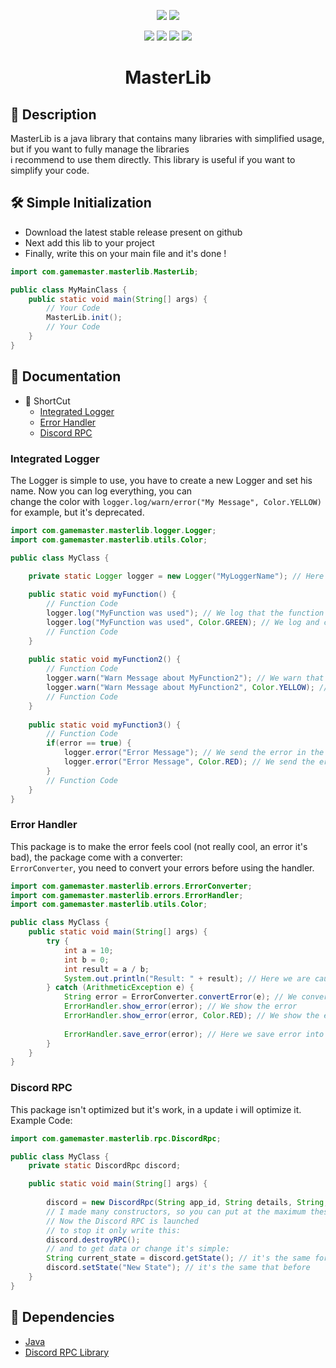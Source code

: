 <p align="center"> 
  <img src="https://img.shields.io/badge/Version-0.0.54_dev-blue?style=for-the-badge">
  <img src="https://img.shields.io/badge/License-MIT-green?style=for-the-badge">
</p>

<p align="center">
  <img src="https://img.shields.io/badge/Author-GameMasterDev-blue?style=flat-square">
  <img src="https://img.shields.io/badge/Open%20Source-Yes-darkgreen?style=flat-square">
  <img src="https://img.shields.io/badge/Maintained%3F-Yes-lightblue?style=flat-square">
  <img src="https://img.shields.io/badge/Written%20In-Java-orange?style=flat-square">
</p>
<center><h1>MasterLib</h1></center>

## 📜 Description

MasterLib is a java library that contains many libraries with simplified usage, but if you want to fully manage the libraries<br>
i recommend to use them directly. This library is useful if you want to simplify your code. 


## 🛠️ Simple Initialization

- Download the latest stable release present on github
- Next add this lib to your project
- Finally, write this on your main file and it's done !

```java
import com.gamemaster.masterlib.MasterLib;

public class MyMainClass {
    public static void main(String[] args) {
        // Your Code
        MasterLib.init();
        // Your Code
    }
}
```

## 📁 Documentation
- 🧷 ShortCut
  - [Integrated Logger](#integrated-logger)
  - [Error Handler](#error-handler)
  - [Discord RPC](#discord-rpc)

### Integrated Logger
The Logger is simple to use, you have to create a new Logger and set his name. Now you can log everything, you can <br>
change the color with `logger.log/warn/error("My Message", Color.YELLOW)` for example, but it's deprecated.

```java
import com.gamemaster.masterlib.logger.Logger;
import com.gamemaster.masterlib.utils.Color;

public class MyClass {

    private static Logger logger = new Logger("MyLoggerName"); // Here we set the Prefix: "[MyLoggerName] my log".
    
    public static void myFunction() {
        // Function Code
        logger.log("MyFunction was used"); // We log that the function was used.
        logger.log("MyFunction was used", Color.GREEN); // We log and change the log color for this time (Deprecated).
        // Function Code
    }
    
    public static void myFunction2() {
        // Function Code
        logger.warn("Warn Message about MyFunction2"); // We warn that it's a little problem about the function.
        logger.warn("Warn Message about MyFunction2", Color.YELLOW); // We log and change the log color for this time (Deprecated).
        // Function Code
    }
    
    public static void myFunction3() {
        // Function Code
        if(error == true) {
            logger.error("Error Message"); // We send the error in the function.
            logger.error("Error Message", Color.RED); // We send the error and change the log color for this time (Deprecated).
        }
        // Function Code
    }
}
```

### Error Handler

This package is to make the error feels cool (not really cool, an error it's bad), the package come with a converter: <br>
`ErrorConverter`, you need to convert your errors before using the handler.

```java
import com.gamemaster.masterlib.errors.ErrorConverter;
import com.gamemaster.masterlib.errors.ErrorHandler;
import com.gamemaster.masterlib.utils.Color;

public class MyClass {
    public static void main(String[] args) {
        try {
            int a = 10;
            int b = 0;
            int result = a / b;
            System.out.println("Result: " + result); // Here we are causing an error, only to activate the catch function
        } catch (ArithmeticException e) {
            String error = ErrorConverter.convertError(e); // We convert the error
            ErrorHandler.show_error(error); // We show the error
            ErrorHandler.show_error(error, Color.RED); // We show the error with color red (Deprecated)
            
            ErrorHandler.save_error(error); // Here we save error into a log file.
        }
    }
}
```

### Discord RPC

This package isn't optimized but it's work, in a update i will optimize it.<br>
Example Code:

```java
import com.gamemaster.masterlib.rpc.DiscordRpc;

public class MyClass { 
    private static DiscordRpc discord;

    public static void main(String[] args) {
        
        discord = new DiscordRpc(String app_id, String details, String, state, String LargeImageKey, String LargeImageText, String SmallImageKey, String SmallImageText);
        // I made many constructors, so you can put at the maximum these arguments
        // Now the Discord RPC is launched
        // to stop it only write this:
        discord.destroyRPC();
        // and to get data or change it's simple: 
        String current_state = discord.getState(); // it's the same for all parameters, only change getState to getApplicationId() for example.
        discord.setState("New State"); // it's the same that before
    }
}
```

## 🧰 Dependencies

- [Java](https://javadl.oracle.com/webapps/download/AutoDL?BundleId=249203_b291ca3e0c8548b5a51d5a5f50063037)
- [Discord RPC Library](../libs/java-discord-rpc-2.0.1-all.jar)
